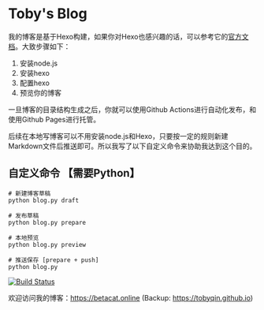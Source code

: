 # Toby's Blog

我的博客是基于Hexo构建，如果你对Hexo也感兴趣的话，可以参考它的[官方文档](https://hexo.io/)。大致步骤如下：

1. 安装node.js
2. 安装hexo
3. 配置hexo
4. 预览你的博客

一旦博客的目录结构生成之后，你就可以使用Github Actions进行自动化发布，和使用Github Pages进行托管。

后续在本地写博客可以不用安装node.js和Hexo，只要按一定的规则新建Markdown文件后推送即可。所以我写了以下自定义命令来协助我达到这个目的。

## 自定义命令 【需要Python】

```shell
# 新建博客草稿
python blog.py draft

# 发布草稿
python blog.py prepare

# 本地预览
python blog.py preview

# 推送保存 [prepare + push]
python blog.py

```

[![Build Status](https://travis-ci.org/tobyqin/blog.svg?branch=master)](https://travis-ci.org/tobyqin/blog)

欢迎访问我的博客：https://betacat.online (Backup: https://tobyqin.github.io)